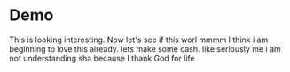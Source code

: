 # Demo


This is looking interesting.
Now let's see if this worl
mmmm
I think i am beginning to love this already.
lets make some cash.
like seriously
me i am not understanding sha
because
I thank God for life